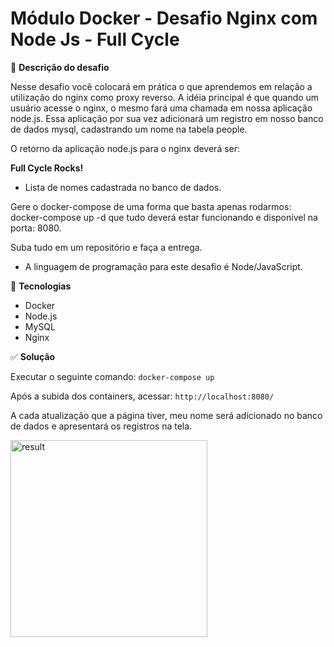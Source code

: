 # Módulo Docker - Desafio Nginx com Node Js - Full Cycle

📝 **Descrição do desafio**

Nesse desafio você colocará em prática o que aprendemos em relação a utilização do nginx como proxy reverso. A idéia principal é que quando um usuário acesse o nginx, o mesmo fará uma chamada em nossa aplicação node.js. Essa aplicação por sua vez adicionará um registro em nosso banco de dados mysql, cadastrando um nome na tabela people.

O retorno da aplicação node.js para o nginx deverá ser:

**Full Cycle Rocks!**

- Lista de nomes cadastrada no banco de dados.

Gere o docker-compose de uma forma que basta apenas rodarmos: docker-compose up -d que tudo deverá estar funcionando e disponível na porta: 8080.

Suba tudo em um repositório e faça a entrega.

* A linguagem de programação para este desafio é Node/JavaScript.

🚀 **Tecnologias**

- Docker
- Node.js
- MySQL
- Nginx

✅ **Solução**

Executar o seguinte comando: `docker-compose up`

Após a subida dos containers, acessar: `http://localhost:8080/`

A cada atualização que a página tiver, meu nome será adicionado no banco de dados e apresentará os registros na tela.

<img width="315" alt="result" src="https://github.com/larissebitencourt/docker-desafio-nginx-nodejs/assets/26878743/f00c0677-c41b-411b-9534-9ff233aee4b3">

